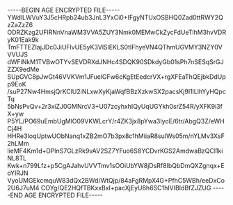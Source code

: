 -----BEGIN AGE ENCRYPTED FILE-----
YWdlLWVuY3J5cHRpb24ub3JnL3YxCi0+IFgyNTUxOSBHQ0Zad0ttRWY2QzZaZzZ6
ODRZKzg2UFlRNnVnaWM3VVA5ZUY3Nmk0MEMwCkZycFdUeTlhM3hvVDRyK01Eak9k
TmFTTEZIajJDc0JiUFlvUE5yK3VlSlEKLS0tIFhyeVN4QThmUGVMY3NZY0VVVUJS
dWFiNkM1TVBwOTYvSEVDRXdJNHc4SDQK90SDkdyGb01sPh7nSESqSrGJZZX9edMe
SUpGVC8pJwGt46VVKVm1JFuelGFw6cKgEtEedcrVX+rgXFEaThQEjbkDdUpp9EoK
/suP27Nw4HmsjQrKClU2iNLxwXyKjaWqfBBzXzkwSX2pacsKj9I1lLlhYyHQpcTq
5bNsPvQv+2r3xiZJ0GMNrcV3+U07zcyhxhIQyUqUGYkh0srZ54R/yXFK9i3fX+yw
P5YL/PO69uEmbUgMlO09VKWLcrY/r4ZK3jx8pYwa3IyoE/6tr/AbgQ3Z/eWHCj4H
HHRe3IoqUptwUObNanq1xZB2mO7b3px8c1hMiiaR8suIWs05m/nYLMv3XsF2hLMm
lieMF4Km1d+DPlnS7GLzRk9vAV2SZ7YFuo6S8YCDvrKGS2AmdwaBzQCl1kiNL8TL
Kwk+n799Lfz+p5CgAJahvUVVTmv1sOOiUbYW8jDsRf8IbQbDmQXZgnqx+EoYIRJN
VyoUMGEkcmquW83dQx2BWd/WtQjp/84aFgRMpX4G+PfhC5WBh/eeDxCo2U6J7uM4
COYg/QE2HQfTBKxxBxI+pacXjEyU8h6SC1hIVIBIdBfZJZUG
-----END AGE ENCRYPTED FILE-----
